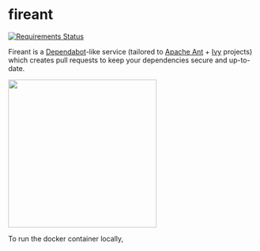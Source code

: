 # fireant

[![Requirements Status](https://requires.io/github/fireant-bot/fireant/requirements.svg?branch=main)](https://requires.io/github/fireant-bot/fireant/requirements/?branch=main)

Fireant is a [Dependabot](https://dependabot.com/)-like service (tailored to [Apache Ant](https://ant.apache.org) + [Ivy](https://ant.apache.org/ivy) projects) which creates pull requests to keep your dependencies secure and up-to-date.

<img src="https://www.freepnglogos.com/uploads/ant-png/funny-ant-thumbs-icon-transparent-png-svg-vector-29.png" width="300" />

To run the docker container locally, 
